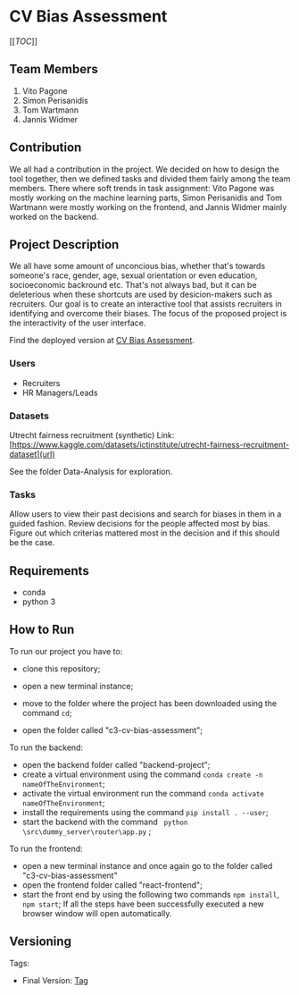 # CV Bias Assessment

[[_TOC_]]

## Team Members
1. Vito Pagone
2. Simon Perisanidis
3. Tom Wartmann
4. Jannis Widmer

## Contribution
We all had a contribution in the project. We decided on how to design the tool together, then we defined tasks and divided them fairly among the team members. There where soft trends in task assignment: Vito Pagone was mostly working on the machine learning parts, Simon Perisanidis and Tom Wartmann were mostly working on the frontend, and Jannis Widmer mainly worked on the backend.

## Project Description 
We all have some amount of unconcious bias, whether that's towards someone's race, gender, age, sexual orientation or even education, socioeconomic backround etc. That's not always bad, but it can be deleterious when these shortcuts are used by desicion-makers such as recruiters.
Our goal is to create an interactive tool that assists recruiters in identifying and overcome their biases. The focus of the proposed project is the interactivity of the user interface.

Find the deployed version at [CV Bias Assessment](http://c3-cv-bias-assessment.course-xai-iml23.isginf.ch/dashboard/app).


### Users
- Recruiters
- HR Managers/Leads

### Datasets
Utrecht fairness recruitment (synthetic)
Link: [https://www.kaggle.com/datasets/ictinstitute/utrecht-fairness-recruitment-dataset](url)

See the folder Data-Analysis for exploration.

### Tasks
Allow users to view their past decisions and search for biases in them in a guided fashion. 
Review decisions for the people affected most by bias.
Figure out which criterias mattered most in the decision and if this should be the case.

## Requirements
- conda
- python 3

## How to Run

To run our project you have to:
- clone this repository;
- open a new terminal instance;
- move to the folder where the project has been downloaded using the command ```cd```;

- open the folder called "c3-cv-bias-assessment";

To run the backend:
- open the backend folder called "backend-project";
- create a virtual environment using the command ```conda create -n nameOfTheEnvironment```;
- activate the virtual environment run the command ```conda activate nameOfTheEnvironment```;
- install the requirements using the command ```pip install . --user```;
- start the backend with the command ``` python \src\dummy_server\router\app.py``` ;

To run the frontend:
- open a new terminal instance and once again go to the folder called "c3-cv-bias-assessment"
- open the frontend folder called "react-frontend";
- start the front end by using the following two commands ```npm install```, ```npm start```;
If all the steps have been successfully executed a new browser window will open automatically.





## Versioning

Tags:
- Final Version: [Tag](https://gitlab.inf.ethz.ch/course-xai-iml23/c3-cv-bias-assessment/-/tags/final-submission)


